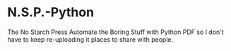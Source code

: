 # N.S.P.-Python
The No Starch Press Automate the Boring Stuff with Python PDF so I don't have to keep re-uploading it places to share with people.
